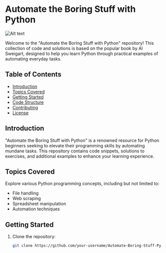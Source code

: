 # Automate the Boring Stuff with Python
![Alt text]([https://media.geeksforgeeks.org/wp-content/uploads/20220817185057/Circulardoublylinkedlist-660x155.png](https://m.media-amazon.com/images/I/81S9vwXjScL._AC_UF1000,1000_QL80_.jpg))


Welcome to the "Automate the Boring Stuff with Python" repository! This collection of code and solutions is based on the popular book by Al Sweigart, designed to help you learn Python through practical examples of automating everyday tasks.

## Table of Contents
- [Introduction](#introduction)
- [Topics Covered](#topics-covered)
- [Getting Started](#getting-started)
- [Code Structure](#code-structure)
- [Contributing](#contributing)
- [License](#license)

## Introduction

"Automate the Boring Stuff with Python" is a renowned resource for Python beginners seeking to elevate their programming skills by automating mundane tasks. This repository contains code snippets, solutions to exercises, and additional examples to enhance your learning experience.

## Topics Covered

Explore various Python programming concepts, including but not limited to:
- File handling
- Web scraping
- Spreadsheet manipulation
- Automation techniques

## Getting Started

1. Clone the repository:
   ```bash
   git clone https://github.com/your-username/Automate-Boring-Stuff-Python.git
